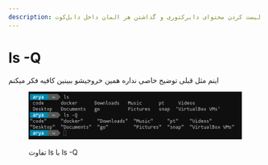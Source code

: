 ```yaml
---
description: برای لیست کردن محتوای دایرکتوری و گذاشتن هر المان داخل دابل‌کوت
---
```


# ls -Q

اینم مثل قبلی توضیح خاصی نداره همین خروجیشو ببینین کافیه فکر میکنم

<figure><img src="../../.gitbook/assets/image (1).png" alt=""><figcaption><p>تفاوت ls با ls -Q</p></figcaption></figure>

